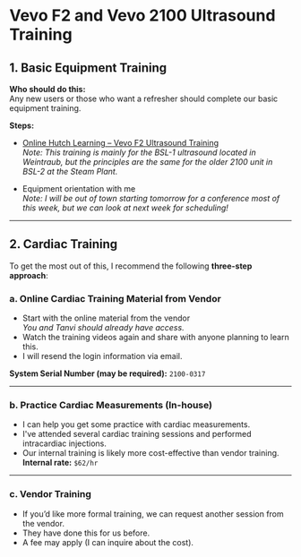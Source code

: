 # Vevo F2 and Vevo 2100 Ultrasound Training

## 1. Basic Equipment Training

**Who should do this:**  
Any new users or those who want a refresher should complete our basic equipment training.

**Steps:**
- [Online Hutch Learning – Vevo F2 Ultrasound Training](https://hutchlearning.org)  
  *Note: This training is mainly for the BSL-1 ultrasound located in Weintraub, but the principles are the same for the older 2100 unit in BSL-2 at the Steam Plant.*

- Equipment orientation with me  
  *Note: I will be out of town starting tomorrow for a conference most of this week, but we can look at next week for scheduling!*

---

## 2. Cardiac Training

To get the most out of this, I recommend the following **three-step approach**:

### a. Online Cardiac Training Material from Vendor

- Start with the online material from the vendor  
  *You and Tanvi should already have access.*
- Watch the training videos again and share with anyone planning to learn this.
- I will resend the login information via email.

**System Serial Number (may be required):** `2100-0317`

---

### b. Practice Cardiac Measurements (In-house)

- I can help you get some practice with cardiac measurements.
- I've attended several cardiac training sessions and performed intracardiac injections.
- Our internal training is likely more cost-effective than vendor training.  
  **Internal rate:** `$62/hr`

---

### c. Vendor Training

- If you’d like more formal training, we can request another session from the vendor.
- They have done this for us before.
- A fee may apply (I can inquire about the cost).
